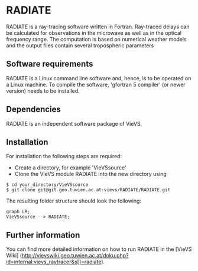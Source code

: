 
# RADIATE

RADIATE is a ray-tracing software written in Fortran. Ray-traced delays can be calculated for observations in the microwave as well as in the optical frequency range. The computation is based on numerical weather models and the output files contain several tropospheric parameters


## Software requirements

RADIATE is a Linux command line software and, hence,  is to be operated on a Linux machine. To compile the software, 'gfortran 5 compiler' (or newer version) needs to be installed.


## Dependencies

RADIATE is an independent software package of VieVS.


## Installation

For installation the following steps are required:
* Create a directory, for example 'VieVSsource'
* Clone the VieVS module RADIATE into the new directory using

```
$ cd your_directory/VieVSsource
$ git clone git@git.geo.tuwien.ac.at:vievs/RADIATE/RADIATE.git
```

The resulting folder structure should look the following:

```mermaid
graph LR;
VieVSsource --> RADIATE;
```


## Further information

You can find more detailed information on how to run RADIATE in the [VieVS Wiki] (http://vievswiki.geo.tuwien.ac.at/doku.php?id=internal:vievs_raytracer&s[]=radiate).